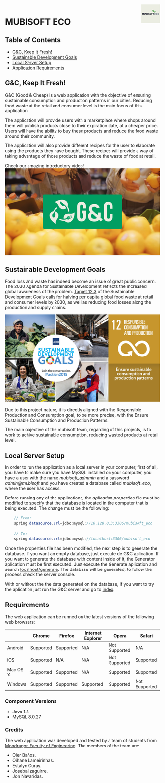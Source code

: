 <img src="media/readme/mubisoft_eco_logo.jpg" alt="mubisoft eco logo" width="60" height="60" align="right">

# MUBISOFT ECO

## Table of Contents

- [G&C, Keep It Fresh!](#intro)
- [Sustainable Development Goals](#sdg)
- [Local Server Setup](#local)
- [Application Requirements](#requirements)

<h2 id="intro">G&C, Keep It Fresh!</h2>

G&C (Good & Cheap) is a web application with the objective of ensuring sustainable consumption and production patterns in our cities. Reducing food waste at the retail and consumer level is the main focus of this application.

The application will provide users with a marketplace where shops around them will publish products close to their expiration date, at a cheaper price. Users will have the ability to buy these products and reduce the food waste around their community.

The application will also provide different recipes for the user to elaborate using the products they have bought. These recipes will provide a way of taking advantage of those products and reduce the waste of food at retail.

Check our amazing introductory video!
[![G&C introductory video](/media/readme/video_thumbnail.png)](https://youtu.be/noULh-zgVd0)

<h2 id="sdg">Sustainable Development Goals</h2>

Food loss and waste has indeed become an issue of great public concern. The 2030 Agenda for Sustainable Development reflects the increased global awareness of the problem. [Target 12.3](https://www.fao.org/sustainable-development-goals/goals/goal-12/en/) of the Sustainable Development Goals calls for halving per capita global food waste at retail and consumer levels by 2030, as well as reducing food losses along the production and supply chains.

![Sustainable Development Goal 12: Responsible COnsumption and production. Ensure sustainable consumption and production patters.](/media/readme/SDG12.jpg)

Due to this project nature, it is directly aligned with the Responsible Production and Consumption goal, to be more precise, with the Ensure Sustainable Consumption and Production Patterns.

The main objective of the mubisoft team, regarding of this projects, is to work to achive sustainable consumption, reducing wasted products at retail level.

<h2 id="local">Local Server Setup</h2>

In order to run the application as a local server in your computer, first of all, you have to make sure you have MySQL installed on your computer, you have a user with the name _mubisoft_admmin_ and a password _admin@mubisoft_ and you have created a database called _mubisoft_eco_, where the user has access.

Before running any of the applications, the _aplication.properties_ file must be modified to specify that the database is located in the computer that is being executed. The change must be the following:

```java
    // From:
    spring.datasource.url=jdbc:mysql://10.128.0.3:3306/mubisoft_eco
    
    // To:
    spring.datasource.url=jdbc:mysql://localhost:3306/mubisoft_eco
```

Once the properties file has been modified, the next step is to generate the database. If you want an empty database, just execute de G&C aplication. If you want to generate the database with content inside of it, the Generator aplication must be first executed. Just execute the Generate aplication and search 
[localhost/generate](http://localhost:8080/generate). The database will be generated, to follow the process check the server console.

With or without the the data generated on the database, if you want to try the aplication just run the G&C server and go to [index](http://localhost).

<h2 id="requirements">Requirements</h2>

The web application can be runned on the latest versions of the following web browsers:

| | Chrome | Firefox | Internet Explorer | Opera | Safari |
| - | - | - | - | - | - |
| Android | Supported | Supported | N/A | Not Supported | N/A |
| iOS | Supported | N/A | N/A | Not Supported | Supported |
| Mac OS X | Supported | Supported | N/A | Supported | Supported |
| Windows | Supported | Supported | Supported | Supported | Not Supported |

### Component Versions

- Java 1.8
- MySQL 8.0.27

### Credits

The web application was developed and tested by a team of students from [Mondragon Faculty of Engineering](https://www.mondragon.edu/en/faculty-of-engineering). The members of the team are:

- Oier Baños.
- Oihane Lameirinhas.
- Estalyn Curay.
- Joseba Izaguirre.
- Jon Navaridas.
